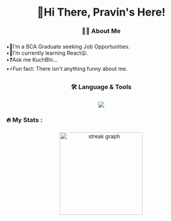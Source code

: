 ###

<h1 align="center">👋Hi There, Pravin's Here!</h1>

###

<h3 align="center">👩‍💻  About Me</h3>

###

<p align="left">
•🔭I’m a BCA Graduate seeking Job Opportunities.</br>
•🌱I’m currently learning React😛.</br>
•❓Ask me KuchBhi...</br>
•⚡Fun fact: There isn't anything funny about me.</br>
</p>

###

<h3 align="center">🛠 Language & Tools</h3>

###

<div align="center">
  <p align="center">
  <a href="https://skillicons.dev">
    <img src="https://skillicons.dev/icons?i=html,css,js,react,tailwind,mongodb,php,vscode,git" />
  </a>
</p>
</div>

###

<h3 align="left">🔥   My Stats :</h3>

###

<div align="center">
  <img src="https://streak-stats.demolab.com?user=helloPravin&locale=en&mode=daily&theme=dark&hide_border=false&border_radius=5&order=3" height="220" alt="streak graph"  />
</div>

###
